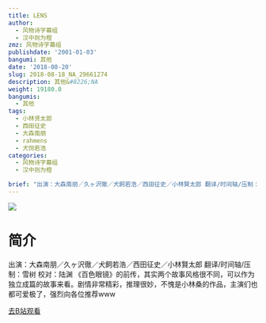 ```yaml
---
title: LENS
author:
  - 风物诗字幕组
  - 汉中则为橙
zmz: 风物诗字幕组
publishdate: '2001-01-03'
bangumi: 其他
date: '2018-08-20'
slug: 2018-08-18_NA_29661274
description: 其他&#8226;NA
weight: 19180.0
bangumis:
  - 其他
tags:
  - 小林贤太郎
  - 西田征史
  - 大森南朋
  - rahmens
  - 犬饲若浩
categories:
  - 风物诗字幕组
  - 汉中则为橙

brief: "出演：大森南朋／久ヶ沢徹／犬飼若浩／西田征史／小林賢太郎 翻译/时间轴/压制：雪树 校对：陆渊 《百色眼镜》的前传，其实两个故事风格很不同，可以作为独立成篇的故事来看。剧情非常精彩，推理很妙，不愧是小林桑的作品，主演们也都可爱极了，强烈向各位推荐www"
---
```

![](https://i.imgur.com/yPkVsG3.jpg)
# 简介  
出演：大森南朋／久ヶ沢徹／犬飼若浩／西田征史／小林賢太郎
翻译/时间轴/压制：雪树 校对：陆渊
《百色眼镜》的前传，其实两个故事风格很不同，可以作为独立成篇的故事来看。剧情非常精彩，推理很妙，不愧是小林桑的作品，主演们也都可爱极了，强烈向各位推荐www  

[去B站观看](https://www.bilibili.com/video/av29661274/)
 
